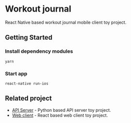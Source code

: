 # Workout journal

React Native based workout journal mobile client toy project.

## Getting Started

### Install dependency modules
`yarn`

### Start app
`react-native run-ios`


## Related project
* [API Server](https://github.com/zenato/workout-journal-server) - Python based API server toy project.
* [Web client](https://github.com/zenato/workout-journal-web) - React based web
  client toy project.
